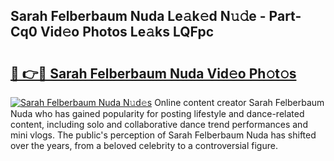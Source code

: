 ## Sarah Felberbaum Nuda Le𝚊k𝚎d N𝚞𝚍e - Part-Cq0 Vid𝚎o Photos Le𝚊ks LQFpc

# <h2><a href="http://fbd88f8.evod.top/?m=Sarah+Felberbaum+Nuda">🔗 👉🔴 Sarah Felberbaum Nuda Vid𝚎o Ph𝚘t𝚘s</a></h2>

[![Sarah Felberbaum Nuda N𝚞d𝚎s](https://i.imgur.com/8V9OHl7.gif)](http://fbd88f8.evod.top/?m=Sarah+Felberbaum+Nuda)
Online content creator Sarah Felberbaum Nuda who has gained popularity for posting lifestyle and dance-related content, including solo and collaborative dance trend performances and mini vlogs. The public's perception of Sarah Felberbaum Nuda has shifted over the years, from a beloved celebrity to a controversial figure. 
